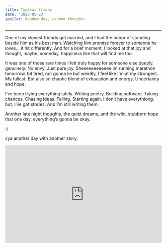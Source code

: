 ```yaml
---
title: Typical friday
date: '2025-05-23'
spoiler: Random day, random thoughts
---
```

---
One of my closest friends got married, and I had the honor of standing beside him as his best man. Watching him promise forever to someone he loves... it hit differently. And for a brief moment, I looked at that joy and thought, maybe, someday, happiness like that will find me too.

It was one of those rare times I felt truly happy for someone else deeply, genuinely. No envy. Just pure joy.
Sheeeeeeeeeeee im running marathon tomorrow, bit tired, not gonna lie but weirdly, I feel like I'm at my strongest. My fullest. But also so chaotic blend of exhaustion and energy. Uncertainty and hope.

I’ve been trying everything lately. Writing poetry. Building software. Taking chances. Chasing ideas. Failing. Starting again. I don’t have everythiong. but, I’ve got stories. And I’m still writing them.

Another late night thoughts, the quiet dreams, and the wild, stubborn hope that one day, everything’s gonna be okay.

:)

cya another day with another story.

<iframe width="100%" height="315" src="https://www.youtube.com/embed/QvGUshDavOM" title="YouTube video player" frameborder="0" allow="accelerometer; autoplay; clipboard-write; encrypted-media; gyroscope; picture-in-picture; web-share" allowfullscreen></iframe>